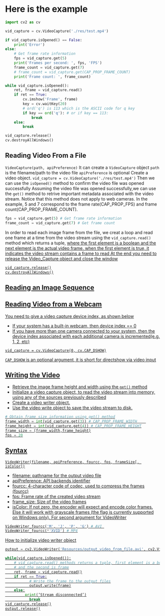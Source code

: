 # Here is the example
```python
import cv2 as cv

vid_capture = cv.VideoCapture('./res/test.mp4')

if vid_capture.isOpened() == False:
    print('Error')
else:
    # Get frame rate information
    fps = vid_capture.get(5)
    print('Frames per second: ', fps, 'FPS')
    frame_count = vid_capture.get(7)
    # frame_count = vid_capture.get(CAP_PROP_FRAME_COUNT)
    print('Frame count: ', frame_count)

while vid_capture.isOpened():
    ret, frame = vid_capture.read()
    if ret == True:
        cv.imshow('Frame', frame)
        key = cv.waitKey(20)
        # ord('q') is 113 which is the ASCII code for q key
        if key == ord('q'): # or if key == 113:
            break
    else:
        break

vid_capture.release()
cv.destroyAllWindows()
```
## Reading Video From a File
`VideoCapture(path, apiPreference)` 
It can create a `VideoCapture` object
`path` is the filename/path to the video file
`apiPreference` is optional
Create a video object.
`vid_capture = cv.VideoCapture('./res/test.mp4')`
Then we can use the `isOpened()` method to confirm the video file was opened  successfully
Assuming the video file was opened successfully,we can use the `get()` method to retrive important metadata associated with the video stream.
Notice that this method does not apply to web cameras.
In the example, 5 and 7 correspond to the frame rate(CAP_PROP_FPS) and frame count(CAP_PROP_FRAME_COUNT).
```python
fps = vid_capture.get(5) # Get frame rate information
frame_count = vid_capture.get(7) # Get frame count
```
In order to read each image frame from the file, we creat a loop and read one frame at a time from the video stream using the `vid_capture.read()` method which returns a tuple, <u>where the first element is a boolean and the next element is the actual video frame<u>.
<u>when the first element is true, it indicates the video stream contains a frame to read</u>
At the end you need to release the Video_Capture object and close the window
```python
vid_capture.release()
cv.destroyAllWindows()
```
## Reading an Image Sequence
## Reading Video from a Webcam
You need to give a video capture device index, as shown below
- If your system has a built-in webcam, then device index == 0 
- If you have more than one camera connected to your system, then the device index associated with each additional camera is incremented(e.g. 1, 2, etc)
```pyhton
vid_capture = cv.VideoCapture(0, cv.CAP_DSHOW)
```
`CAP_DSHOW` is an optional argument, it is short for directshow via video input

## Writing the Video
- Retrieve the image frame height and width,using the `get()` method
- Initialize a video capture object, to read the video stream into memory, using any of the sources previously described
- Create a video writer object.
- Use the video write object to save the video stream to disk.
``` python
# Obtain frame size information using get() method
frame_width = int(vid_capture.get(3)) # CAP_PROP_FRAME_WIDTH    
frame_height = int(vid_capture.get(4)) # CAP_PROP_FRAME_HEIGHT
frame_size = (frame_width,frame_height)
fps = 20
```
## Syntax
```
VideoWriter(filename, apiPreference, fourcc, fps, frameSize[, isColor])
```
- filename: pathname for the output video file
- apiPreference:  API backends identifier
- fourcc: 4-character code of codec, used to compress the frames (fourcc)
- fps: Frame rate of the created video stream
- frame_size: Size of the video frames
- isColor: If not zero, the encoder will expect and encode color frames. Else it will work with grayscale frames (the flag is currently supported on Windows only).
For second argument for VideoWriter
```py
VideoWriter_fourcc('M', 'J', 'P', 'G') # AVI 
VideoWriter_fourcc(*'XVID') # MP4
```
How to initialize video writer object
```py
output = cv2.VideoWriter('Resources/output_video_from_file.avi', cv2.VideoWriter_fourcc('M','J','P','G'), 20, frame_size)
```
```py
while(vid_capture.isOpened()):
    # vid_capture.read() methods returns a tuple, first element is a bool
    # and the second is frame
    ret, frame = vid_capture.read()
    if ret == True:
           # Write the frame to the output files
           output.write(frame)
    else:
         print(‘Stream disconnected’)
           break
vid_capture.release()
output.release()
```